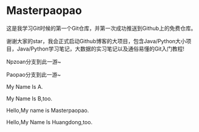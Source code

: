 # Masterpaopao
这是我学习Git时候的第一个Git仓库，并第一次成功推送到Github上的免费仓库。

谢谢大家的star，我会正式启动Github博客的大项目，包含Java/Python大小项目，Java/Python学习笔记，大数据的实习笔记以及通俗易懂的Git入门教程!

Npzoan分支到此一游~

Paopao分支到此一游~

My Name Is A.

My Name Is B,too.

Hello,My name is Masterpaopao.

Hello,My Name Is Huangdong,too.
